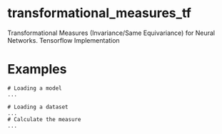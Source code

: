 # transformational_measures_tf
Transformational Measures (Invariance/Same Equivariance) for Neural Networks. Tensorflow Implementation



# Examples

```
# Loading a model
...

# Loading a dataset
...
# Calculate the measure
...
```
